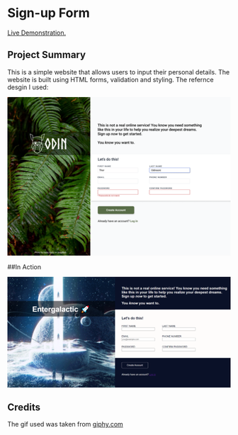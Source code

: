 # Sign-up Form

<a href="https://aaronsww.github.io/signUpForm/">Live Demonstration.</a>

## Project Summary

This is a simple website that allows users to input their personal details. The website is built using HTML forms, validation and styling. The refernce desgin I used:

<img src="images/sign-up-form.png" >

##In Action

<img src="images\CV Maker - Brave 20-04-2023 10_47_31.png" >

## Credits

The gif used was taken from <a href="https://giphy.com/">giphy.com</a>
